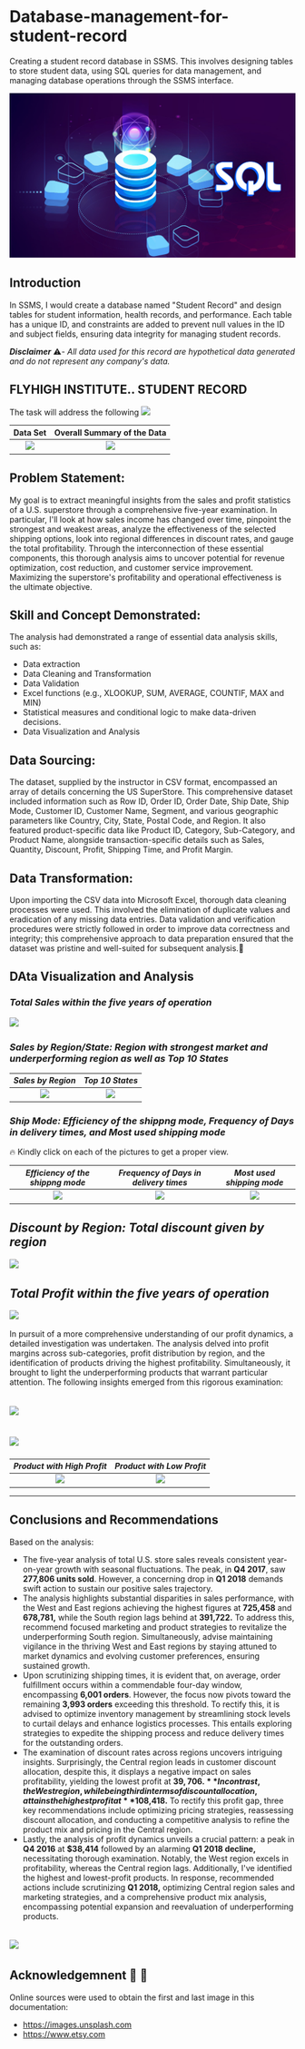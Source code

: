 # Database-management-for-student-record
Creating a student record database in SSMS. This involves designing tables to store student data, using SQL queries for data management, and managing database operations through the SSMS interface.

![](SQL.jpg)         

## Introduction
In SSMS, I would create a database named "Student Record" and design tables for student information, health records, and performance. Each table has a unique ID, and constraints are added to prevent null values in the ID and subject fields, ensuring data integrity for managing student records.

_**Disclaimer**_ ⚠️- _All data used for this record are hypothetical data generated and do not represent any company's data._

## FLYHIGH INSTITUTE.. STUDENT RECORD
The task will address the following 
![](Screenshot)

**Data Set**                                    |   **Overall Summary of the Data**             
:----------------------------------------------:|:--------------------------------:
![](f2.png)                                     |          ![](f1.png)               

## Problem Statement:

My goal is to extract meaningful insights from the sales and profit statistics of a U.S. superstore through a comprehensive five-year examination. In particular, I'll look at how sales income has changed over time, pinpoint the strongest and weakest areas, analyze the effectiveness of the selected shipping options, look into regional differences in discount rates, and gauge the total profitability. Through the interconnection of these essential components, this thorough analysis aims to uncover potential for revenue optimization, cost reduction, and customer service improvement. Maximizing the superstore's profitability and operational effectiveness is the ultimate objective.


## Skill and Concept Demonstrated:

The analysis had demonstrated a range of essential data analysis skills, such as:
- Data extraction
- Data Cleaning and Transformation
- Data Validation
- Excel functions (e.g., XLOOKUP, SUM, AVERAGE, COUNTIF, MAX and MIN)
- Statistical measures and conditional logic to make data-driven decisions.
- Data Visualization and Analysis

## Data Sourcing:

The dataset, supplied by the instructor in CSV format, encompassed an array of details concerning the US SuperStore. This comprehensive dataset included information such as Row ID, Order ID, Order Date, Ship Date, Ship Mode, Customer ID, Customer Name, Segment, and various geographic parameters like Country, City, State, Postal Code, and Region. It also featured product-specific data like Product ID, Category, Sub-Category, and Product Name, alongside transaction-specific details such as Sales, Quantity, Discount, Profit, Shipping Time, and Profit Margin.


## Data Transformation:

Upon importing the CSV data into Microsoft Excel, thorough data cleaning processes were used. This involved the elimination of duplicate values and eradication of any missing data entries. Data validation and verification procedures were strictly followed in order to improve data correctness and integrity; this comprehensive approach to data preparation ensured that the dataset was pristine and well-suited for subsequent analysis.:muscle:

## DAta Visualization and Analysis

### *Total Sales within the five years of operation*

![](Sales_trend.png)

### *Sales by Region/State: Region with strongest market and underperforming region as well as Top 10 States*

*Sales by Region*                               |   *Top 10 States*                
:----------------------------------------------:|:--------------------------------:
![](Sales_Region.png)                           |      ![](Sale_by_S.png)                 

### *Ship Mode: Efficiency of the shippng mode, Frequency of Days in delivery times, and Most used shipping mode*
:fire: Kindly click on each of the pictures to get a proper view.



*Efficiency of the shippng mode*      |   *Frequency of Days in delivery times*     | *Most used shipping mode*
:------------------------------------:|:-------------------------------------------:|:-------------------------:
![](Shipmod.png)                      |        ![](Frequency_Days.png)              |   ![](Shipmode.png)


## *Discount by Region: Total discount given by region*
![](Discount_Region1.png)  


## *Total Profit within the five years of operation*
![](QuarterlyProfit.png) 

In pursuit of a more comprehensive understanding of our profit dynamics, a detailed investigation was undertaken. The analysis delved into profit margins across sub-categories, profit distribution by region, and the identification of products driving the highest profitability. Simultaneously, it brought to light the underperforming products that warrant particular attention. The following insights emerged from this rigorous examination:


![](ProfitMargin.png)
----
![](Pofit_Region.png)
----
*Product with High Profit*                         |        *Product with Low Profit*     
:-------------------------------------------------:|:---------------------------------------------:
![](Product_High_Profit.png)                       |        ![](Product_Low_Profit.png)  
----


## Conclusions and Recommendations

Based on the analysis:

- The five-year analysis of total U.S. store sales reveals consistent year-on-year growth with seasonal fluctuations. The peak, in **Q4 2017**, saw **277,806 units sold**. However, a concerning drop in **Q1 2018** demands swift action to sustain our positive sales trajectory.
- The analysis highlights substantial disparities in sales performance, with the West and East regions achieving the highest figures at **725,458** and **678,781,** while the South region lags behind at **391,722.** To address this, recommend focused marketing and product strategies to revitalize the underperforming South region. Simultaneously, advise maintaining vigilance in the thriving West and East regions by staying attuned to market dynamics and evolving customer preferences, ensuring sustained growth.
- Upon scrutinizing shipping times, it is evident that, on average, order fulfillment occurs within a commendable four-day window, encompassing **6,001 orders**. However, the focus now pivots toward the remaining **3,993 orders** exceeding this threshold. To rectify this, it is advised to optimize inventory management by streamlining stock levels to curtail delays and enhance logistics processes. This entails exploring strategies to expedite the shipping process and reduce delivery times for the outstanding orders.
- The examination of discount rates across regions uncovers intriguing insights. Surprisingly, the Central region leads in customer discount allocation, despite this, it displays a negative impact on sales profitability, yielding the lowest profit at **$39,706.** In contrast, the West region, while being third in terms of discount allocation, attains the highest profit at **$108,418.** To rectify this profit gap, three key recommendations include optimizing pricing strategies, reassessing discount allocation, and conducting a competitive analysis to refine the product mix and pricing in the Central region.
- Lastly, the analysis of profit dynamics unveils a crucial pattern: a peak in **Q4 2016** at **$38,414** followed by an alarming **Q1 2018 decline,** necessitating thorough examination. Notably, the West region excels in profitability, whereas the Central region lags. Additionally, I've identified the highest and lowest-profit products. In response, recommended actions include scrutinizing **Q1 2018,** optimizing Central region sales and marketing strategies, and a comprehensive product mix analysis, encompassing potential expansion and reevaluation of underperforming products.

![](X6.png)
---

## Acknowledgemnent 🙏 🙏

Online sources were used to obtain the first and last image in this documentation:
- https://images.unsplash.com
- https://www.etsy.com


